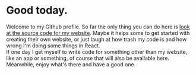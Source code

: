 # Good today.
Welcome to my Github profile. So far the only thing you can do here is [look at the source code for my website](https://github.com/pprmint/pprmint.de). Maybe it helps some to get started with creating their own website, or just laugh at how trash my code is and how wrong I'm doing some things in React.\
If one day I get myself to write code for something other than my website, like an app or something, of course that will also be available here. Meanwhile, enjoy what's there and have a good one.
